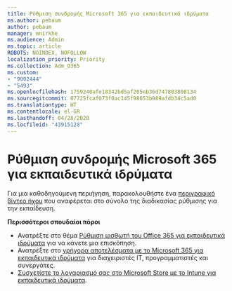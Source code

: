 ```yaml
---
title: Ρύθμιση συνδρομής Microsoft 365 για εκπαιδευτικά ιδρύματα
ms.author: pebaum
author: pebaum
manager: mnirkhe
ms.audience: Admin
ms.topic: article
ROBOTS: NOINDEX, NOFOLLOW
localization_priority: Priority
ms.collection: Adm_O365
ms.custom:
- "9002444"
- "5493"
ms.openlocfilehash: 1759240afe18342bd5af205eb36d747803808134
ms.sourcegitcommit: 07725fcaf073f0ac145f98653b989afdb34c5ad0
ms.translationtype: HT
ms.contentlocale: el-GR
ms.lasthandoff: 04/28/2020
ms.locfileid: "43915128"
---
```

# <a name="set-up-a-microsoft-365-education-subscription"></a>Ρύθμιση συνδρομής Microsoft 365 για εκπαιδευτικά ιδρύματα

Για μια καθοδηγούμενη περιήγηση, παρακολουθήστε ένα [περιγραφικό βίντεο ήχου](https://aka.ms/M365EduSetup) που αναφέρεται στο σύνολο της διαδικασίας ρύθμισης για την εκπαίδευση.

**Περισσότεροι σπουδαίοι πόροι**

- Ανατρέξτε στο θέμα [Ρύθμιση μισθωτή του Office 365 για εκπαιδευτικά ιδρύματα](https://docs.microsoft.com/microsoft-365/education/intune-edu-trial/set-up-office365-edu-tenant) για να κάνετε μια επισκόπηση.
- Ανατρέξτε στο [γρήγορα αποτελέσματα με το Microsoft 365 για εκπαιδευτικά ιδρύματα](https://docs.microsoft.com/education/) για διαχειριστές IT, προγραμματιστές και συνεργάτες. 
- [Συσχετίστε το λογαριασμό σας στο Microsoft Store με το Intune για εκπαιδευτικά ιδρύματα](https://docs.microsoft.com/microsoft-365/education/intune-edu-trial/configure-microsoft-store-for-education). 
